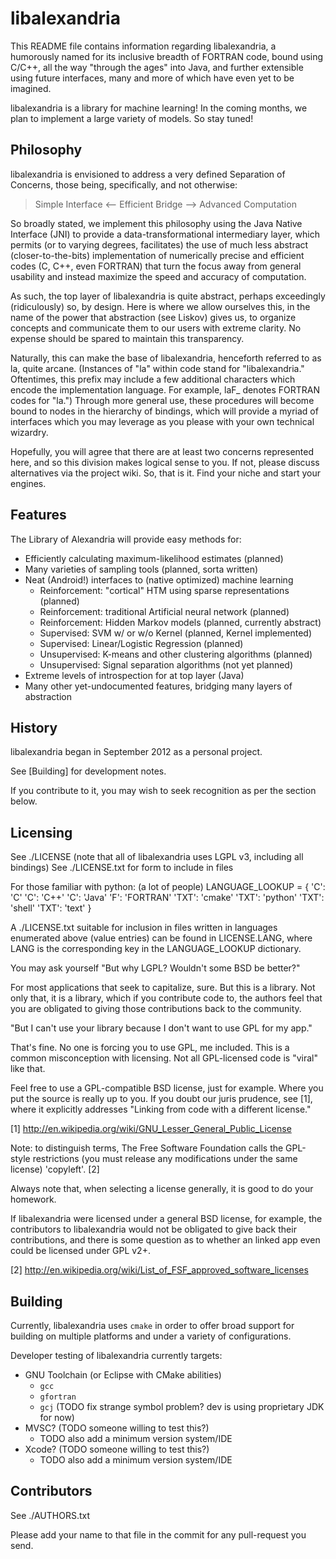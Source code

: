 libalexandria
=============

This README file contains information regarding libalexandria,
a humorously named for its inclusive breadth of FORTRAN code,
bound using C/C++, all the way "through the ages" into Java,
and further extensible using future interfaces, many and more
of which have even yet to be imagined.

libalexandria is a library for machine learning! In the
coming months, we plan to implement a large variety of
models. So stay tuned!

Philosophy
----------

libalexandria is envisioned to address a very defined Separation
of Concerns, those being, specifically, and not otherwise:

> Simple Interface <-- Efficient Bridge --> Advanced Computation

So broadly stated, we implement this philosophy using the Java
Native Interface (JNI) to provide a data-transformational intermediary
layer, which permits (or to varying degrees, facilitates) the
use of much less abstract (closer-to-the-bits) implementation of
numerically precise and efficient codes (C, C++, even FORTRAN)
that turn the focus away from general usability and instead
maximize the speed and accuracy of computation.

As such, the top layer of libalexandria is quite abstract,
perhaps exceedingly (ridiculously) so, by design. Here is where
we allow ourselves this, in the name of the power that abstraction
(see Liskov) gives us, to organize concepts and communicate them to
our users with extreme clarity. No expense should be spared to
maintain this transparency.

Naturally, this can make the base of libalexandria, henceforth
referred to as la, quite arcane. (Instances of "la" within code
stand for "libalexandria." Oftentimes, this prefix may include
a few additional characters which encode the implementation
language. For example, laF_ denotes FORTRAN codes for "la.")
Through more general use, these procedures will become bound
to nodes in the hierarchy of bindings, which will provide a
myriad of interfaces which you may leverage as you please
with your own technical wizardry.

Hopefully, you will agree that there are at least two concerns
represented here, and so this division makes logical sense to you.
If not, please discuss alternatives via the project wiki.
So, that is it. Find your niche and start your engines.

Features
--------

The Library of Alexandria will provide easy methods for:

* Efficiently calculating maximum-likelihood estimates (planned)
* Many varieties of sampling tools (planned, sorta written)
* Neat (Android!) interfaces to (native optimized) machine learning
    * Reinforcement: "cortical" HTM using sparse representations (planned)
    * Reinforcement: traditional Artificial neural network (planned)
    * Reinforcement: Hidden Markov models (planned, currently abstract)
    * Supervised: SVM w/ or w/o Kernel (planned, Kernel implemented)
    * Supervised: Linear/Logistic Regression (planned)
    * Unsupervised: K-means and other clustering algorithms (planned)
    * Unsupervised: Signal separation algorithms (not yet planned)
* Extreme levels of introspection for at top layer (Java)
* Many other yet-undocumented features, bridging many layers of abstraction

History
-------

libalexandria began in September 2012 as a personal project.

See [Building] for development notes.

If you contribute to it, you may wish to seek recognition as per the section below.

Licensing
---------

See ./LICENSE (note that all of libalexandria uses LGPL v3, including all bindings)
See ./LICENSE.txt for form to include in files

For those familiar with python: (a lot of people)
LANGUAGE_LOOKUP = {
	'C': 'C'
	'C': 'C++'
	'C': 'Java'
	'F': 'FORTRAN'
	'TXT': 'cmake'
	'TXT': 'python'
	'TXT': 'shell'
	'TXT': 'text'
}

A  ./LICENSE.txt suitable for inclusion in files written in languages
enumerated above (value entries) can be found in LICENSE.LANG, where LANG
is the corresponding key in the LANGUAGE_LOOKUP dictionary.

You may ask yourself "But why LGPL? Wouldn't some BSD be better?"

For most applications that seek to capitalize, sure. But this is a library. Not
only that, it is a library, which if you contribute code to, the authors feel
that you are obligated to giving those contributions back to the community.

"But I can't use your library because I don't want to use GPL for my app."

That's fine. No one is forcing you to use GPL, me included. This is a common
misconception with licensing. Not all GPL-licensed code is "viral" like that.

Feel free to use a GPL-compatible BSD license, just for example. Where you
put the source is really up to you. If you doubt our juris prudence, see [1],
where it explicitly addresses "Linking from code with a different license."

[1] http://en.wikipedia.org/wiki/GNU_Lesser_General_Public_License

Note: to distinguish terms, The Free Software Foundation calls the GPL-style restrictions
(you must release any modifications under the same license) 'copyleft'. [2]

Always note that, when selecting a license generally, it is good to do your homework.

If libalexandria were licensed under a general BSD license, for example, the contributors
to libalexandria would not be obligated to give back their contributions, and there is
some question as to whether an linked app even could be licensed under GPL v2+.

[2] http://en.wikipedia.org/wiki/List_of_FSF_approved_software_licenses

Building
--------

Currently, libalexandria uses `cmake` in order to offer broad support
for building on multiple platforms and under a variety of configurations.

Developer testing of libalexandria currently targets:

* GNU Toolchain (or Eclipse with CMake abilities)
    * `gcc`
    * `gfortran`
    * `gcj` (TODO fix strange symbol problem? dev is using proprietary JDK for now)
* MVSC? (TODO someone willing to test this?)
    * TODO also add a minimum version system/IDE
* Xcode? (TODO someone willing to test this?)
    * TODO also add a minimum version system/IDE

Contributors
------------

See ./AUTHORS.txt

Please add your name to that file in the commit for any pull-request you send.
